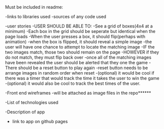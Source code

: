 Must be included in readme:

-links to libraries used
-sources of any code used


-user stories
	-USER SHOULD BE ABLE TO:
		-See a grid of boxes(4x4 at a minimum)
		-Each box in the grid should be seperate but identical when the page loads
		-When the user presses a box, it should flip(perhaps with animation)
		-when the box is flipped, it should reveal a simple image
		-the user will have one chance to attempt to locate the matching image
		-IF the two images match, those two should remain on the page
		-HOWEVER if they do not match, they must flip back over
		-once all of the matching images have been revealed the user should be alerted that they one the game
		-There should be a reset button to play again
		-reset button needs to be arrange images in random order when reset
		-(optional) it would be cool if there was a timer that would track the time it takes the user to win the game
		-(optional) it would also be cool to track the best times of the user. 

-Front end wireframes
	-will be attached as image files in the repo******

-List of technologies used

-Description of app

- link to app on github pages